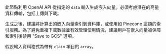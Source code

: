 此節點利用 OpenAI API 從指定的 `data` 輸入生成嵌入向量。必須考慮潛在的高量資料傳輸，包括上傳與下載。

生成之後，建議將計算出的嵌入向量索引到資料庫，或使用如 Pinecone 這類的索引服務。為了避免重複下載數據並有效管理使用情況，建議用戶在嵌入向量被保障和索引後禁用 "Save to GCS" 選項。

假設輸入資料格式為帶有 `claim` 項目的 `array`。
